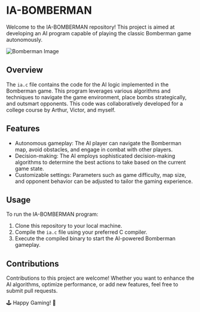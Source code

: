 # IA-BOMBERMAN

Welcome to the IA-BOMBERMAN repository! This project is aimed at developing an AI program capable of playing the classic Bomberman game autonomously.

![Bomberman Image](https://s2-techtudo.glbimg.com/oHStnVSofFR17Tvi3NFImo25Ejw=/0x0:695x457/1000x0/smart/filters:strip_icc()/i.s3.glbimg.com/v1/AUTH_08fbf48bc0524877943fe86e43087e7a/internal_photos/bs/2021/M/8/fZoFJGTcuGl1z7cY6Ixw/2016-03-17-curiosidades-bomberman.jpg)

## Overview

The `ia.c` file contains the code for the AI logic implemented in the Bomberman game. This program leverages various algorithms and techniques to navigate the game environment, place bombs strategically, and outsmart opponents.
This code was collaboratively developed for a college course by Arthur, Victor, and myself.

## Features

- Autonomous gameplay: The AI player can navigate the Bomberman map, avoid obstacles, and engage in combat with other players.
- Decision-making: The AI employs sophisticated decision-making algorithms to determine the best actions to take based on the current game state.
- Customizable settings: Parameters such as game difficulty, map size, and opponent behavior can be adjusted to tailor the gaming experience.

## Usage

To run the IA-BOMBERMAN program:
1. Clone this repository to your local machine.
2. Compile the `ia.c` file using your preferred C compiler.
3. Execute the compiled binary to start the AI-powered Bomberman gameplay.

## Contributions

Contributions to this project are welcome! Whether you want to enhance the AI algorithms, optimize performance, or add new features, feel free to submit pull requests.

🕹️ Happy Gaming! 🚀
